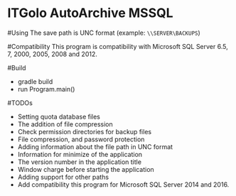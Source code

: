 # ITGolo AutoArchive MSSQL

#Using
The save path is UNC format (example: ```\\SERVER\BACKUPS```)

#Compatibility
This program is compatibility with Microsoft SQL Server 6.5, 7, 2000, 2005, 2008 and 2012.

#Build
- gradle build
- run Program.main()

#TODOs
- Setting quota database files
- The addition of file compression
- Check permission directories for backup files
- File compression, and password protection
- Adding information about the file path in UNC format
- Information for minimize of the application
- The version number in the application title
- Window charge before starting the application
- Adding support for other paths
- Add compatibility this program for Microsoft SQL Server 2014 and 2016.
